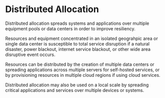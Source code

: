 # Distributed Allocation

Distributed allocation spreads systems and applications over multiple equipment pools or data centers in order to improve resiliency.

Resources and equipment concentrated in an isolated geograhpic area or single data center is susceptible to total service disruption if a natural disaster, power blackout, internet service blackout, or other wide area disruptive event occurs.

Resources can be distributed by the creation of multiple data centers or spreading applications across multiple servers for self-hosted services, or by provisioning resources in multiple cloud regions if using cloud services.

Distributed allocation may also be used on a local scale by spreading critical applications and services over multiple devices or systems.